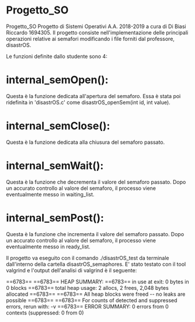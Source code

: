 # Progetto_SO
Progetto_SO  Progetto di Sistemi Operativi A.A. 2018-2019 a cura di Di Biasi Riccardo 1694305.
Il progetto consiste nell'implementazione delle principali operazioni relative ai semafori modificando i file forniti dal professore, disastrOS.

Le funzioni definite dallo studente sono 4: 

# internal_semOpen(): 
  Questa è la funzione dedicata all'apertura del semaforo. Essa è stata poi ridefinita in 'disastrOS.c' come disastrOS_openSem(int           id, int value).
  
# internal_semClose():
  Questa è la funzione dedicata alla chiusura del semaforo passato.
  
# internal_semWait():
  Questa è la funzione che decrementa il valore del semaforo passato. Dopo un accurato controllo al valore del semaforo, il processo viene eventualmente messo in waiting_list.
  
# internal_semPost():
  Questa è la funzione che incrementa il valore del semaforo passato. Dopo un accurato controllo al valore del semaforo, il processo viene eventualmente messo in ready_list.

  
Il progetto va eseguito con il comando ./disastrOS_test da terminale dall'interno della cartella disastrOS_semaphores. E' stato testato con il tool valgrind e l'output dell'analisi di valgrind è il seguente:


==6783== 
==6783== HEAP SUMMARY:
==6783==     in use at exit: 0 bytes in 0 blocks
==6783==   total heap usage: 2 allocs, 2 frees, 2,048 bytes allocated
==6783== 
==6783== All heap blocks were freed -- no leaks are possible
==6783== 
==6783== For counts of detected and suppressed errors, rerun with: -v
==6783== ERROR SUMMARY: 0 errors from 0 contexts (suppressed: 0 from 0)


 
